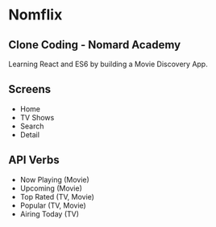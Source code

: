 # Nomflix

## Clone Coding - Nomard Academy
Learning React and ES6 by building a Movie Discovery App.

## Screens

- Home 
- TV Shows
- Search
- Detail

## API Verbs

- Now Playing (Movie)
- Upcoming (Movie)
- Top Rated (TV, Movie)
- Popular (TV, Movie)
- Airing Today (TV)